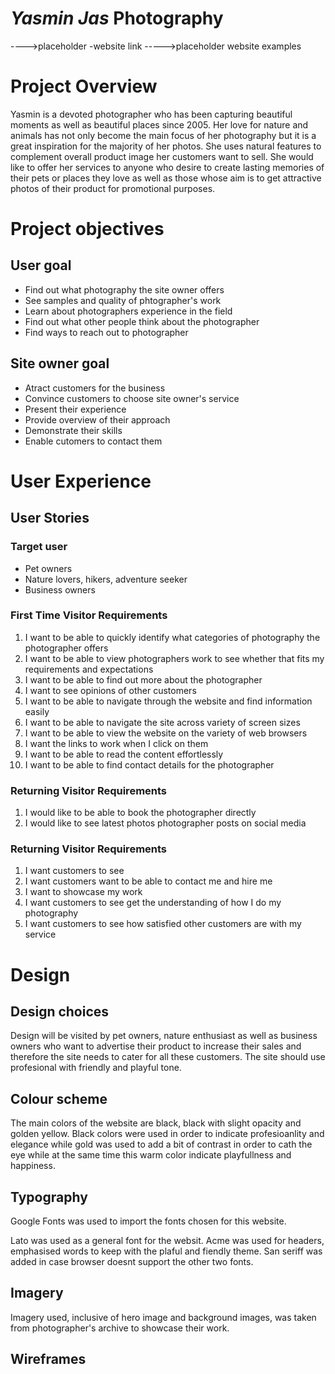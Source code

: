 # *Yasmin Jas* Photography

---->placeholder -website link
----->placeholder website examples 

# Project Overview

Yasmin is a devoted photographer who has been capturing beautiful moments as well as beautiful places since 2005. Her love for nature and animals has not only become the main focus of her photography but it is a great inspiration for the majority of her photos. She uses natural features to complement overall product image her customers want to sell. She would like to offer her services to anyone who desire to create lasting memories of their pets or places they love as well as those whose aim is to get attractive photos of their product for promotional purposes. 

# Project objectives

## User goal

* Find out what photography the site owner offers
* See samples and quality of phtographer's work
* Learn about photographers experience in the field
* Find out what other people think about the photographer
* Find ways to reach out to photographer


## Site owner goal

* Atract customers for the business
* Convince customers to choose site owner's service
* Present their experience
* Provide overview of their approach 
* Demonstrate their skills 
* Enable cutomers to contact them

# User Experience

## User Stories

### Target user

* Pet owners
* Nature lovers, hikers, adventure seeker
* Business owners

### First Time Visitor Requirements

1. I want to be able to quickly identify what categories of photography the photographer offers
2. I want to be able to view photographers work to see whether that fits my requirements and expectations
3. I want to be able to find out more about the photographer 
4. I want to see opinions of other customers
5. I want to be able to navigate through the website and find information easily 
6. I want to be able to navigate the site across variety of screen sizes
7. I want to be able to view the website on the variety of web browsers
8. I want the links to work when I click on them 
9. I want to be able to read the content effortlessly
10. I want to be able to find contact details for the photographer

### Returning Visitor Requirements

1. I would like to be able to book the photographer directly
2. I would like to see latest photos photographer posts on social media


### Returning Visitor Requirements

1. I want customers to see 
2. I want customers want to be able to contact me and hire me 
3. I want to showcase my work
4. I want customers to see get the understanding of how I do my photography 
5. I want customers to see how satisfied other customers are with my service


# Design

## Design choices

Design will be visited by pet owners, nature enthusiast as well as business owners who want to advertise their product to increase their sales and therefore the site needs to cater for all these customers. The site should use profesional with friendly and playful tone. 

## Colour scheme

The main colors of the website are black, black with slight opacity and golden yellow. Black colors were used in order to indicate profesioanlity and elegance while gold was used to add a bit of contrast in order to cath the eye while at the same time this warm color indicate  playfullness and happiness. 

## Typography

Google Fonts was used to import the fonts chosen for this website.

Lato was used as a general font for the websit. Acme was used for headers, emphasised words to keep with the plaful and fiendly theme. San seriff was added in case browser doesnt support the other two fonts. 

## Imagery

Imagery used, inclusive of hero image and background images, was taken from photographer's archive to showcase their work. 

## Wireframes

